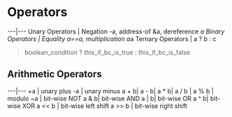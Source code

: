 # Operators

---|---
Unary Operators | Negation -a, address-of &a, dereference *a
Binary Operators | Equality a==a, multiplication a*a
Ternary Operators | a ? b : c

> boolean_condition ? this_if_bc_is_true : this_if_bc_is_false

## Arithmetic Operators

---|---
+a | unary plus
-a | unary minus
a + b|
a - b|
a * b|
a / b |
a % b | modulo
~a | bit-wise NOT
a & b| bit-wise AND
a | b| bit-wise OR
a ^ b| bit-wise XOR
a << b | bit-wise left shift
a >> b | bit-wise right shift